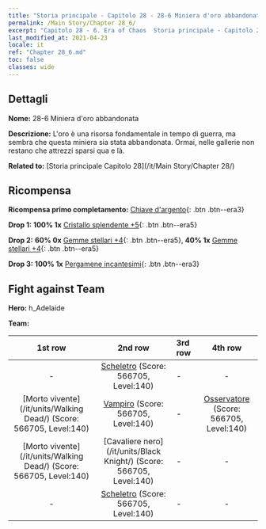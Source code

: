 ```yaml
---
title: "Storia principale - Capitolo 28 - 28-6 Miniera d'oro abbandonata"
permalink: /Main Story/Chapter 28_6/
excerpt: "Capitolo 28 - 6. Era of Chaos  Storia principale - Capitolo 28_6. 28-6 Miniera d'oro abbandonata"
last_modified_at: 2021-04-23
locale: it
ref: "Chapter 28_6.md"
toc: false
classes: wide
---
```


## Dettagli

 **Nome:** 28-6 Miniera d'oro abbandonata

 **Descrizione:** L'oro è una risorsa fondamentale in tempo di guerra, ma sembra che questa miniera sia stata abbandonata. Ormai, nelle gallerie non restano che attrezzi sparsi qua e là.

 **Related to:** [Storia principale Capitolo 28](/it/Main Story/Chapter 28/)

## Ricompensa

 **Ricompensa primo completamento:** [Chiave d'argento](/ItemsIT/con_693/){: .btn .btn--era3}

 **Drop 1:** **100% 1x** [Cristallo splendente +5](/ItemsIT/mat_101/){: .btn .btn--era5}

 **Drop 2:** **60% 0x** [Gemme stellari +4](/ItemsIT/mat_93/){: .btn .btn--era5}, **40% 1x** [Gemme stellari +4](/ItemsIT/mat_93/){: .btn .btn--era5}

 **Drop 3:** **100% 1x** [Pergamene incantesimi](/ItemsIT/con_694/){: .btn .btn--era3}


## Fight against Team
 **Hero:** h_Adelaide

 **Team:**


  | 1st row | 2nd row | 3rd row | 4th row |
  |:----:|:----:|:----|:----:|
  | - | [Scheletro](/it/units/Skeleton/) (Score: 566705, Level:140)  | - | - |
  | [Morto vivente](/it/units/Walking Dead/) (Score: 566705, Level:140)  | [Vampiro](/it/units/Vampire/) (Score: 566705, Level:140)  | - | [Osservatore](/it/units/Beholder/) (Score: 566705, Level:140)  |
  | [Morto vivente](/it/units/Walking Dead/) (Score: 566705, Level:140)  | [Cavaliere nero](/it/units/Black Knight/) (Score: 566705, Level:140)  | - | - |
  | - | [Scheletro](/it/units/Skeleton/) (Score: 566705, Level:140)  | - | - |


